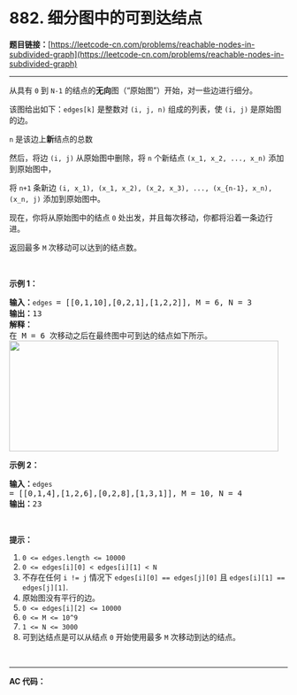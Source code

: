# 882. 细分图中的可到达结点

**题目链接：**[https://leetcode-cn.com/problems/reachable-nodes-in-subdivided-graph](https://leetcode-cn.com/problems/reachable-nodes-in-subdivided-graph)

---

<div class="content__1Y2H">
 <div class="notranslate">
  <p>从具有&nbsp;<code>0</code> 到 <code>N-1</code> 的结点的<strong>无向</strong>图（“原始图”）开始，对一些边进行细分。</p> 
  <p>该图给出如下：<code>edges[k]</code>&nbsp;是整数对&nbsp;<code>(i, j, n)</code>&nbsp;组成的列表，使&nbsp;<code>(i, j)</code> 是原始图的边。</p> 
  <p><code>n</code> 是该边上<strong>新</strong>结点的总数</p> 
  <p>然后，将边&nbsp;<code>(i, j)</code>&nbsp;从原始图中删除，将&nbsp;<code>n</code>&nbsp;个新结点&nbsp;<code>(x_1, x_2, ..., x_n)</code>&nbsp;添加到原始图中，</p> 
  <p>将&nbsp;<code>n+1</code>&nbsp;条新边&nbsp;<code>(i, x_1), (x_1, x_2), (x_2, x_3), ..., (x_{n-1}, x_n), (x_n, j)</code>&nbsp;添加到原始图中。</p> 
  <p>现在，你将从原始图中的结点&nbsp;<code>0</code>&nbsp;处出发，并且每次移动，你都将沿着一条边行进。</p> 
  <p>返回最多 <code>M</code> 次移动可以达到的结点数。</p> 
  <p>&nbsp;</p> 
  <p><strong>示例 1：</strong></p> 
  <pre class="language-text"><strong>输入：</strong><code>edges </code>= [[0,1,10],[0,2,1],[1,2,2]], M = 6, N = 3
<strong>输出：</strong>13
<strong>解释：</strong>
在 M = 6 次移动之后在最终图中可到达的结点如下所示。
<img style="height: 200px; width: 487px;" src="/uploads/2018/08/01/origfinal.png" alt="">
</pre> 
  <p><strong>示例 2：</strong></p> 
  <pre class="language-text"><strong>输入：</strong><code>edges </code>= [[0,1,4],[1,2,6],[0,2,8],[1,3,1]], M = 10, N = 4
<strong>输出：</strong>23</pre> 
  <p>&nbsp;</p> 
  <p><strong>提示：</strong></p> 
  <ol> 
   <li><code>0 &lt;= edges.length &lt;= 10000</code></li> 
   <li><code>0 &lt;= edges[i][0] &lt;&nbsp;edges[i][1] &lt; N</code></li> 
   <li>不存在任何&nbsp;<code>i != j</code>&nbsp;情况下&nbsp;<code>edges[i][0] == edges[j][0]</code>&nbsp;且&nbsp;<code>edges[i][1] == edges[j][1]</code>.</li> 
   <li>原始图没有平行的边。</li> 
   <li><code>0 &lt;= edges[i][2] &lt;= 10000</code></li> 
   <li><code>0 &lt;= M &lt;= 10^9</code></li> 
   <li><code>1 &lt;= N &lt;= 3000</code></li> 
   <li>可到达结点是可以从结点 <code>0</code> 开始使用最多 <code>M</code> 次移动到达的结点。</li> 
  </ol> 
  <p>&nbsp;</p> 
 </div>
</div>

---

**AC 代码：**

```java

```